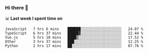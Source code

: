 ### Hi there 👋

<!--
**DBvc/DBvc** is a ✨ _special_ ✨ repository because its `README.md` (this file) appears on your GitHub profile.

Here are some ideas to get you started:

- 🔭 I’m currently working on ...
- 🌱 I’m currently learning ...
- 👯 I’m looking to collaborate on ...
- 🤔 I’m looking for help with ...
- 💬 Ask me about ...
- 📫 How to reach me: ...
- 😄 Pronouns: ...
- ⚡ Fun fact: ...
-->

📊 **Last week I spent time on**
<!--START_SECTION:waka-->
```text
JavaScript   7 hrs 6 mins    ██████░░░░░░░░░░░░░░░░░░░   24.07 % 
TypeScript   6 hrs 37 mins   █████▓░░░░░░░░░░░░░░░░░░░   22.44 % 
Vue.js       5 hrs 10 mins   ████▒░░░░░░░░░░░░░░░░░░░░   17.52 % 
Other        3 hrs 37 mins   ███░░░░░░░░░░░░░░░░░░░░░░   12.25 % 
Python       2 hrs 17 mins   ██░░░░░░░░░░░░░░░░░░░░░░░   07.76 % 
```
<!--END_SECTION:waka-->
